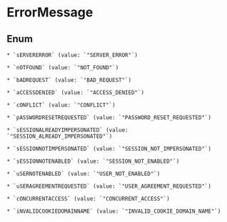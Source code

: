 
# ErrorMessage

## Enum


    * `sERVERERROR` (value: `"SERVER_ERROR"`)

    * `nOTFOUND` (value: `"NOT_FOUND"`)

    * `bADREQUEST` (value: `"BAD_REQUEST"`)

    * `aCCESSDENIED` (value: `"ACCESS_DENIED"`)

    * `cONFLICT` (value: `"CONFLICT"`)

    * `pASSWORDRESETREQUESTED` (value: `"PASSWORD_RESET_REQUESTED"`)

    * `sESSIONALREADYIMPERSONATED` (value: `"SESSION_ALREADY_IMPERSONATED"`)

    * `sESSIONNOTIMPERSONATED` (value: `"SESSION_NOT_IMPERSONATED"`)

    * `sESSIONNOTENABLED` (value: `"SESSION_NOT_ENABLED"`)

    * `uSERNOTENABLED` (value: `"USER_NOT_ENABLED"`)

    * `uSERAGREEMENTREQUESTED` (value: `"USER_AGREEMENT_REQUESTED"`)

    * `cONCURRENTACCESS` (value: `"CONCURRENT_ACCESS"`)

    * `iNVALIDCOOKIEDOMAINNAME` (value: `"INVALID_COOKIE_DOMAIN_NAME"`)



